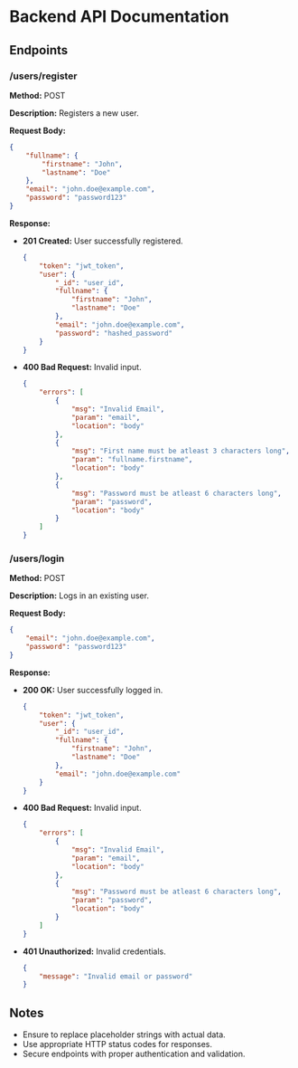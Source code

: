 # Backend API Documentation

## Endpoints

### /users/register

**Method:** POST

**Description:** Registers a new user.

**Request Body:**
```json
{
    "fullname": {
        "firstname": "John",
        "lastname": "Doe"
    },
    "email": "john.doe@example.com",
    "password": "password123"
}
```

**Response:**
- **201 Created:** User successfully registered.
    ```json
    {
        "token": "jwt_token",
        "user": {
            "_id": "user_id",
            "fullname": {
                "firstname": "John",
                "lastname": "Doe"
            },
            "email": "john.doe@example.com",
            "password": "hashed_password"
        }
    }
    ```
- **400 Bad Request:** Invalid input.
    ```json
    {
        "errors": [
            {
                "msg": "Invalid Email",
                "param": "email",
                "location": "body"
            },
            {
                "msg": "First name must be atleast 3 characters long",
                "param": "fullname.firstname",
                "location": "body"
            },
            {
                "msg": "Password must be atleast 6 characters long",
                "param": "password",
                "location": "body"
            }
        ]
    }
    ```

### /users/login

**Method:** POST

**Description:** Logs in an existing user.

**Request Body:**
```json
{
    "email": "john.doe@example.com",
    "password": "password123"
}
```

**Response:**
- **200 OK:** User successfully logged in.
    ```json
    {
        "token": "jwt_token",
        "user": {
            "_id": "user_id",
            "fullname": {
                "firstname": "John",
                "lastname": "Doe"
            },
            "email": "john.doe@example.com"
        }
    }
    ```
- **400 Bad Request:** Invalid input.
    ```json
    {
        "errors": [
            {
                "msg": "Invalid Email",
                "param": "email",
                "location": "body"
            },
            {
                "msg": "Password must be atleast 6 characters long",
                "param": "password",
                "location": "body"
            }
        ]
    }
    ```
- **401 Unauthorized:** Invalid credentials.
    ```json
    {
        "message": "Invalid email or password"
    }
    ```

## Notes
- Ensure to replace placeholder strings with actual data.
- Use appropriate HTTP status codes for responses.
- Secure endpoints with proper authentication and validation.